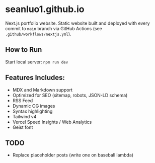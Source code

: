 # seanluo1.github.io

Next.js portfolio website. Static website built and deployed with every commit to `main` branch via GitHub Actions (see `.github/workflows/nextjs.yml`).

## How to Run

Start local server: `npm run dev`

## Features Includes:

- MDX and Markdown support
- Optimized for SEO (sitemap, robots, JSON-LD schema)
- RSS Feed
- Dynamic OG images
- Syntax highlighting
- Tailwind v4
- Vercel Speed Insights / Web Analytics
- Geist font

## TODO

- Replace placeholder posts (write one on baseball lambda)

